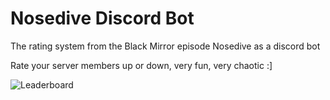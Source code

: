# Nosedive Discord Bot

The rating system from the Black Mirror episode Nosedive as a discord bot

Rate your server members up or down, very fun, very chaotic :]

![Leaderboard](https://media.discordapp.net/attachments/1090763739969617991/1216505153423933440/image.png?ex=6600a1b6&is=65ee2cb6&hm=a11083ebebb3a01b6127d5c8be2bb15534f6f28ef5bc10e75171123562780e9b&=&format=webp&quality=lossless)
